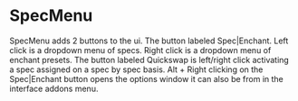 # SpecMenu
SpecMenu adds 2 buttons to the ui.
The button labeled Spec|Enchant. Left click is a dropdown menu of specs. Right click is a dropdown menu of enchant presets.
The button labeled Quickswap is left/right click activating a spec assigned on a spec by spec basis.
Alt + Right clicking on the Spec|Enchant button opens the options window it can also be from in the interface addons menu.
